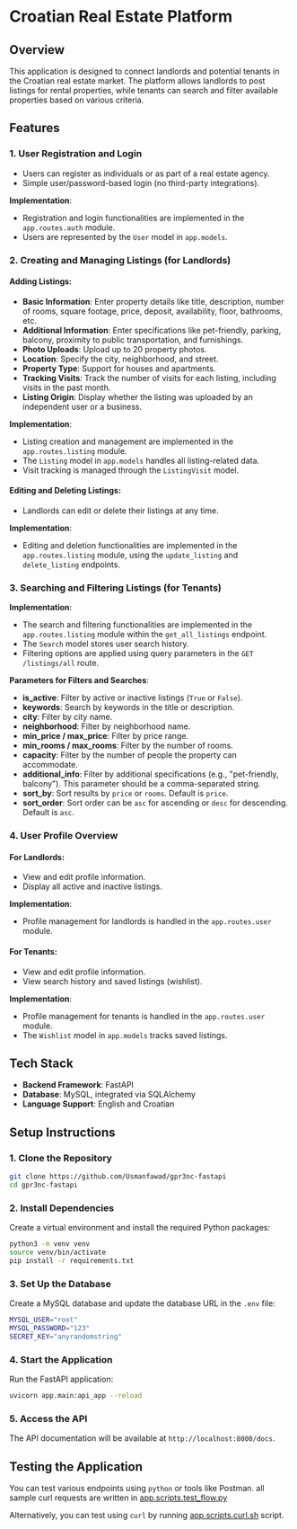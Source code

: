 # Croatian Real Estate Platform

## Overview

This application is designed to connect landlords and potential tenants in the Croatian real estate market. The platform allows landlords to post listings for rental properties, while tenants can search and filter available properties based on various criteria.

## Features

### 1. User Registration and Login

- Users can register as individuals or as part of a real estate agency.
- Simple user/password-based login (no third-party integrations).

**Implementation**: 
- Registration and login functionalities are implemented in the `app.routes.auth` module.
- Users are represented by the `User` model in `app.models`.

### 2. Creating and Managing Listings (for Landlords)

#### Adding Listings:
- **Basic Information**: Enter property details like title, description, number of rooms, square footage, price, deposit, availability, floor, bathrooms, etc.
- **Additional Information**: Enter specifications like pet-friendly, parking, balcony, proximity to public transportation, and furnishings.
- **Photo Uploads**: Upload up to 20 property photos.
- **Location**: Specify the city, neighborhood, and street.
- **Property Type**: Support for houses and apartments.
- **Tracking Visits**: Track the number of visits for each listing, including visits in the past month.
- **Listing Origin**: Display whether the listing was uploaded by an independent user or a business.

**Implementation**:
- Listing creation and management are implemented in the `app.routes.listing` module.
- The `Listing` model in `app.models` handles all listing-related data.
- Visit tracking is managed through the `ListingVisit` model.

#### Editing and Deleting Listings:
- Landlords can edit or delete their listings at any time.

**Implementation**:
- Editing and deletion functionalities are implemented in the `app.routes.listing` module, using the `update_listing` and `delete_listing` endpoints.

### 3. Searching and Filtering Listings (for Tenants)

**Implementation**:
- The search and filtering functionalities are implemented in the `app.routes.listing` module within the `get_all_listings` endpoint.
- The `Search` model stores user search history.
- Filtering options are applied using query parameters in the `GET /listings/all` route.

**Parameters for Filters and Searches**:

- **is_active**: Filter by active or inactive listings (`True` or `False`).
- **keywords**: Search by keywords in the title or description.
- **city**: Filter by city name.
- **neighborhood**: Filter by neighborhood name.
- **min_price / max_price**: Filter by price range.
- **min_rooms / max_rooms**: Filter by the number of rooms.
- **capacity**: Filter by the number of people the property can accommodate.
- **additional_info**: Filter by additional specifications (e.g., "pet-friendly, balcony"). This parameter should be a comma-separated string.
- **sort_by**: Sort results by `price` or `rooms`. Default is `price`.
- **sort_order**: Sort order can be `asc` for ascending or `desc` for descending. Default is `asc`.

### 4. User Profile Overview

#### For Landlords:
- View and edit profile information.
- Display all active and inactive listings.

**Implementation**:
- Profile management for landlords is handled in the `app.routes.user` module.

#### For Tenants:
- View and edit profile information.
- View search history and saved listings (wishlist).

**Implementation**:
- Profile management for tenants is handled in the `app.routes.user` module.
- The `Wishlist` model in `app.models` tracks saved listings.

## Tech Stack

- **Backend Framework**: FastAPI
- **Database**: MySQL, integrated via SQLAlchemy
- **Language Support**: English and Croatian

## Setup Instructions

### 1. Clone the Repository

```bash
git clone https://github.com/Usmanfawad/gpr3nc-fastapi
cd gpr3nc-fastapi
```

### 2. Install Dependencies

Create a virtual environment and install the required Python packages:

```bash
python3 -m venv venv
source venv/bin/activate
pip install -r requirements.txt
```

### 3. Set Up the Database

Create a MySQL database and update the database URL in the `.env` file:

```bash
MYSQL_USER="root"
MYSQL_PASSWORD="123"
SECRET_KEY="anyrandomstring"
```

### 4. Start the Application

Run the FastAPI application:

```bash
uvicorn app.main:api_app --reload
```

### 5. Access the API

The API documentation will be available at `http://localhost:8000/docs`.

## Testing the Application

You can test various endpoints using `python` or tools like Postman. all sample curl requests are written in [app.scripts.test_flow.py](https://github.com/Usmanfawad/gpr3nc-fastapi/blob/main/app/scripts/test_flow.py)

Alternatively, you can test using `curl` by running [app.scripts.curl.sh](https://github.com/Usmanfawad/gpr3nc-fastapi/blob/main/app/scripts/curl.sh) script.